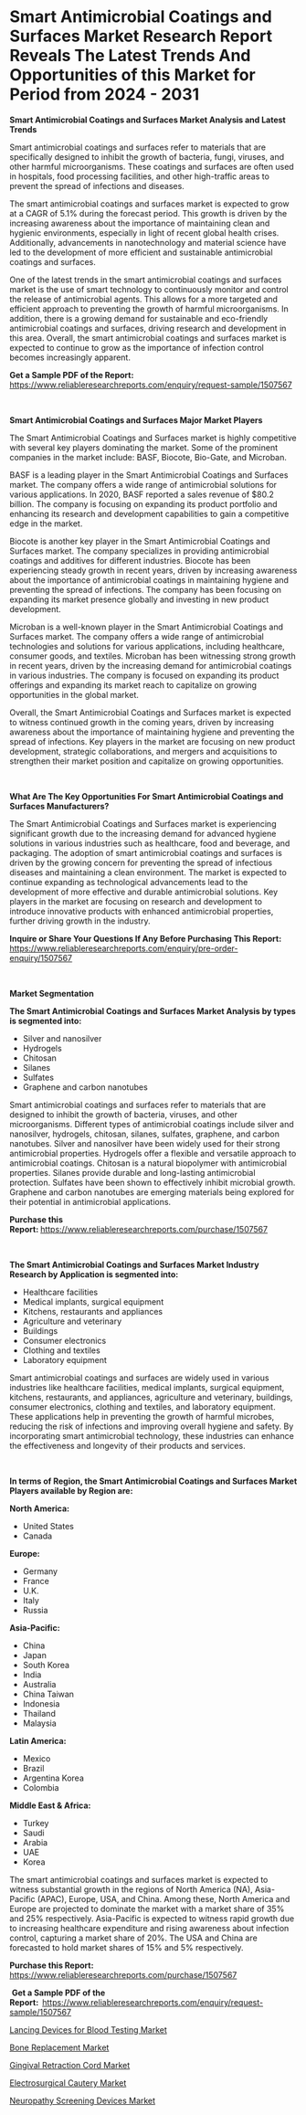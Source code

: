 <p><h1>Smart Antimicrobial Coatings and Surfaces Market Research Report Reveals The Latest Trends And Opportunities of this Market for Period from 2024 - 2031</h1></p><p><strong>Smart Antimicrobial Coatings and Surfaces Market Analysis and Latest Trends</strong></p>
<p><p>Smart antimicrobial coatings and surfaces refer to materials that are specifically designed to inhibit the growth of bacteria, fungi, viruses, and other harmful microorganisms. These coatings and surfaces are often used in hospitals, food processing facilities, and other high-traffic areas to prevent the spread of infections and diseases.</p><p>The smart antimicrobial coatings and surfaces market is expected to grow at a CAGR of 5.1% during the forecast period. This growth is driven by the increasing awareness about the importance of maintaining clean and hygienic environments, especially in light of recent global health crises. Additionally, advancements in nanotechnology and material science have led to the development of more efficient and sustainable antimicrobial coatings and surfaces.</p><p>One of the latest trends in the smart antimicrobial coatings and surfaces market is the use of smart technology to continuously monitor and control the release of antimicrobial agents. This allows for a more targeted and efficient approach to preventing the growth of harmful microorganisms. In addition, there is a growing demand for sustainable and eco-friendly antimicrobial coatings and surfaces, driving research and development in this area. Overall, the smart antimicrobial coatings and surfaces market is expected to continue to grow as the importance of infection control becomes increasingly apparent.</p></p>
<p><strong>Get a Sample PDF of the Report:&nbsp;</strong> <a href="https://www.reliableresearchreports.com/enquiry/request-sample/1507567">https://www.reliableresearchreports.com/enquiry/request-sample/1507567</a></p>
<p>&nbsp;</p>
<p><strong>Smart Antimicrobial Coatings and Surfaces Major Market Players</strong></p>
<p><p>The Smart Antimicrobial Coatings and Surfaces market is highly competitive with several key players dominating the market. Some of the prominent companies in the market include: BASF, Biocote, Bio-Gate, and Microban.</p><p>BASF is a leading player in the Smart Antimicrobial Coatings and Surfaces market. The company offers a wide range of antimicrobial solutions for various applications. In 2020, BASF reported a sales revenue of $80.2 billion. The company is focusing on expanding its product portfolio and enhancing its research and development capabilities to gain a competitive edge in the market.</p><p>Biocote is another key player in the Smart Antimicrobial Coatings and Surfaces market. The company specializes in providing antimicrobial coatings and additives for different industries. Biocote has been experiencing steady growth in recent years, driven by increasing awareness about the importance of antimicrobial coatings in maintaining hygiene and preventing the spread of infections. The company has been focusing on expanding its market presence globally and investing in new product development.</p><p>Microban is a well-known player in the Smart Antimicrobial Coatings and Surfaces market. The company offers a wide range of antimicrobial technologies and solutions for various applications, including healthcare, consumer goods, and textiles. Microban has been witnessing strong growth in recent years, driven by the increasing demand for antimicrobial coatings in various industries. The company is focused on expanding its product offerings and expanding its market reach to capitalize on growing opportunities in the global market.</p><p>Overall, the Smart Antimicrobial Coatings and Surfaces market is expected to witness continued growth in the coming years, driven by increasing awareness about the importance of maintaining hygiene and preventing the spread of infections. Key players in the market are focusing on new product development, strategic collaborations, and mergers and acquisitions to strengthen their market position and capitalize on growing opportunities.</p></p>
<p>&nbsp;</p>
<p><strong>What Are The Key Opportunities For Smart Antimicrobial Coatings and Surfaces Manufacturers?</strong></p>
<p><p>The Smart Antimicrobial Coatings and Surfaces market is experiencing significant growth due to the increasing demand for advanced hygiene solutions in various industries such as healthcare, food and beverage, and packaging. The adoption of smart antimicrobial coatings and surfaces is driven by the growing concern for preventing the spread of infectious diseases and maintaining a clean environment. The market is expected to continue expanding as technological advancements lead to the development of more effective and durable antimicrobial solutions. Key players in the market are focusing on research and development to introduce innovative products with enhanced antimicrobial properties, further driving growth in the industry.</p></p>
<p><strong>Inquire or Share Your Questions If Any Before Purchasing This Report:</strong> <a href="https://www.reliableresearchreports.com/enquiry/pre-order-enquiry/1507567">https://www.reliableresearchreports.com/enquiry/pre-order-enquiry/1507567</a></p>
<p>&nbsp;</p>
<p><strong>Market Segmentation</strong></p>
<p><strong>The Smart Antimicrobial Coatings and Surfaces Market Analysis by types is segmented into:</strong></p>
<p><ul><li>Silver and nanosilver</li><li>Hydrogels</li><li>Chitosan</li><li>Silanes</li><li>Sulfates</li><li>Graphene and carbon nanotubes</li></ul></p>
<p><p>Smart antimicrobial coatings and surfaces refer to materials that are designed to inhibit the growth of bacteria, viruses, and other microorganisms. Different types of antimicrobial coatings include silver and nanosilver, hydrogels, chitosan, silanes, sulfates, graphene, and carbon nanotubes. Silver and nanosilver have been widely used for their strong antimicrobial properties. Hydrogels offer a flexible and versatile approach to antimicrobial coatings. Chitosan is a natural biopolymer with antimicrobial properties. Silanes provide durable and long-lasting antimicrobial protection. Sulfates have been shown to effectively inhibit microbial growth. Graphene and carbon nanotubes are emerging materials being explored for their potential in antimicrobial applications.</p></p>
<p><strong>Purchase this Report:&nbsp;</strong><a href="https://www.reliableresearchreports.com/purchase/1507567">https://www.reliableresearchreports.com/purchase/1507567</a></p>
<p>&nbsp;</p>
<p><strong>The Smart Antimicrobial Coatings and Surfaces Market Industry Research by Application is segmented into:</strong></p>
<p><ul><li>Healthcare facilities</li><li>Medical implants, surgical equipment</li><li>Kitchens, restaurants and appliances</li><li>Agriculture and veterinary</li><li>Buildings</li><li>Consumer electronics</li><li>Clothing and textiles</li><li>Laboratory equipment</li></ul></p>
<p><p>Smart antimicrobial coatings and surfaces are widely used in various industries like healthcare facilities, medical implants, surgical equipment, kitchens, restaurants, and appliances, agriculture and veterinary, buildings, consumer electronics, clothing and textiles, and laboratory equipment. These applications help in preventing the growth of harmful microbes, reducing the risk of infections and improving overall hygiene and safety. By incorporating smart antimicrobial technology, these industries can enhance the effectiveness and longevity of their products and services.</p></p>
<p>&nbsp;</p>
<p><strong>In terms of Region, the Smart Antimicrobial Coatings and Surfaces Market Players available by Region are:</strong></p>
<p>
    <p> <strong> North America: </strong>
        <ul>
            <li>United States</li>
            <li>Canada</li>
        </ul>
        </p> 
    <p> <strong> Europe: </strong>
        <ul>
            <li>Germany</li>
            <li>France</li>
            <li>U.K.</li>
            <li>Italy</li>
            <li>Russia</li>
        </ul>
        </p> 
    <p> <strong> Asia-Pacific: </strong>
        <ul>
            <li>China</li>
            <li>Japan</li>
            <li>South Korea</li>
            <li>India</li>
            <li>Australia</li>
            <li>China Taiwan</li>
            <li>Indonesia</li>
            <li>Thailand</li>
            <li>Malaysia</li>
        </ul>
        </p> 
    <p> <strong> Latin America: </strong>
        <ul>
            <li>Mexico</li>
            <li>Brazil</li>
            <li>Argentina Korea</li>
            <li>Colombia</li>
        </ul>
        </p> 
    <p> <strong> Middle East & Africa: </strong>
        <ul>
            <li>Turkey</li>
            <li>Saudi</li>
            <li>Arabia</li>
            <li>UAE</li>
            <li>Korea</li>
        </ul>
    </p>
    </p>
<p><p>The smart antimicrobial coatings and surfaces market is expected to witness substantial growth in the regions of North America (NA), Asia-Pacific (APAC), Europe, USA, and China. Among these, North America and Europe are projected to dominate the market with a market share of 35% and 25% respectively. Asia-Pacific is expected to witness rapid growth due to increasing healthcare expenditure and rising awareness about infection control, capturing a market share of 20%. The USA and China are forecasted to hold market shares of 15% and 5% respectively.</p></p>
<p><strong>Purchase this Report: </strong><a href="https://www.reliableresearchreports.com/purchase/1507567">https://www.reliableresearchreports.com/purchase/1507567</a></p>
<p>&nbsp;<strong>Get a Sample PDF of the Report:&nbsp;&nbsp;</strong><a href="https://www.reliableresearchreports.com/enquiry/request-sample/1507567">https://www.reliableresearchreports.com/enquiry/request-sample/1507567</a></p>
<p><strong></strong></p>
<p><p><a href="https://github.com/Hazelklievgspy6vdcsmu106w/Market-Research-Report-List-1/blob/main/lancing-devices-for-blood-testing-market.md">Lancing Devices for Blood Testing Market</a></p><p><a href="https://medium.com/@albinbrakus/bone-replacement-market-exploring-market-share-market-trends-and-future-growth-2b86494701cb">Bone Replacement Market</a></p><p><a href="https://medium.com/@albinbrakus/analyzing-gingival-retraction-cord-market-global-industry-perspective-and-forecast-2024-to-2031-ee6e91894899">Gingival Retraction Cord Market</a></p><p><a href="https://medium.com/@albinbrakus/electrosurgical-cautery-market-comprehensive-assessment-by-type-application-and-geography-8194826f2067">Electrosurgical Cautery Market</a></p><p><a href="https://github.com/ChiragRp1/Market-Research-Report-List-3/blob/main/neuropathy-screening-devices-market.md">Neuropathy Screening Devices Market</a></p></p>